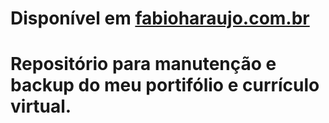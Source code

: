 # Disponível em [fabioharaujo.com.br](https://fabioharaujo.com.br/)

# Repositório para manutenção e backup do meu portifólio e currículo virtual.